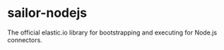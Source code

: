 # sailor-nodejs
The official elastic.io library for bootstrapping and executing for Node.js connectors.
